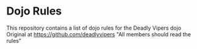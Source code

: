 Dojo Rules
==========

This repository contains a list of dojo rules for the Deadly Vipers dojo
Original at https://github.com/deadlyvipers
"All members should read the rules"

